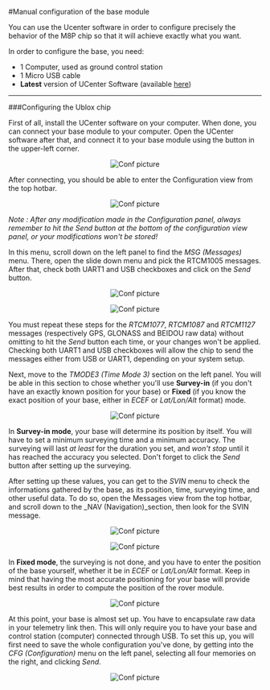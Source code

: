 #Manual configuration of the base module



You can use the Ucenter software in order to configure precisely the behavior of the M8P chip so that it will achieve exactly what you want.

In order to configure the base, you need: 
* 1 Computer, used as ground control station
* 1 Micro USB cable
* **Latest** version of UCenter Software (available [here](https://www.u-blox.com/en/product/u-center-windows))


-----


###Configuring the Ublox chip



First of all, install the UCenter software on your computer. When done, you can connect your base module to your computer. Open the UCenter software after that, and connect it to your base module using the button in the upper-left corner.



<p align="center">
  <img src="./images/conf/1.png?raw=true" alt="Conf picture"/>
</p>



After connecting, you should be able to enter the Configuration view from the top hotbar.



<p align="center">
  <img src="./images/conf/2.png?raw=true" alt="Conf picture"/>
</p>



_Note : After any modification made in the Configuration panel, always remember to hit the Send button at the bottom of the configuration view panel, or your modifications won't be stored!_



In this menu, scroll down on the left panel to find the _MSG (Messages)_ menu. There, open the slide down menu and pick the RTCM1005 messages. After that, check both UART1 and USB checkboxes and click on the _Send_ button.



<p align="center">
  <img src="./images/conf/3.png?raw=true" alt="Conf picture"/>
</p>



<p align="center">
  <img src="./images/conf/22.png?raw=true" alt="Conf picture"/>
</p>



You must repeat these steps for the _RTCM1077_, _RTCM1087_ and _RTCM1127_ messages (respectively GPS, GLONASS and BEIDOU raw data) without omitting to hit the _Send_ button each time, or your changes won't be applied. Checking both UART1 and USB checkboxes will allow the chip to send the messages either from USB or UART1, depending on your system setup.



Next, move to the _TMODE3 (Time Mode 3)_ section on the left panel. You will be able in this section to chose whether you'll use **Survey-in** (if you don't have an exactly known position for your base) or **Fixed** (if you know the exact position of your base, either in _ECEF_ or _Lat/Lon/Alt_ format) mode. 



<p align="center">
  <img src="./images/conf/cfgs.png?raw=true" alt="Conf picture"/>
</p>



In **Survey-in mode**, your base will determine its position by itself. You will have to set a minimum surveying time and a minimum accuracy. The surveying will last _at least_ for the duration you set, and _won't stop_ until it has reached the accuracy you selected. Don't forget to click the _Send_ button after setting up the surveying.



After setting up these values, you can get to the _SVIN_ menu to check the informations gathered by the base, as its position, time, surveying time, and other useful data. To do so, open the Messages view from the top hotbar, and scroll down to the _NAV (Navigation)_section, then look for the SVIN message. 



<p align="center">
  <img src="./images/conf/svin.png?raw=true" alt="Conf picture"/>
</p>



<p align="center">
  <img src="./images/conf/svinm.png?raw=true" alt="Conf picture"/>
</p>



In **Fixed mode**, the surveying is not done, and you have to enter the position of the base yourself, whether it be in _ECEF_ or _Lat/Lon/Alt_ format. Keep in mind that having the most accurate positioning for your base will provide best results in order to compute the position of the rover module.



<p align="center">
  <img src="./images/conf/5.png?raw=true" alt="Conf picture"/>
</p>



At this point, your base is almost set up. You have to encapsulate raw data in your telemetry link then. This will only require you to have your base and control station (computer) connected through USB. To set this up, you will first need to save the whole configuration you've done, by getting into the _CFG (Configuration)_ menu on the left panel, selecting all four memories on the right, and clicking _Send_.



<p align="center">
  <img src="./images/conf/a1.png?raw=true" alt="Conf picture"/>
</p>
















